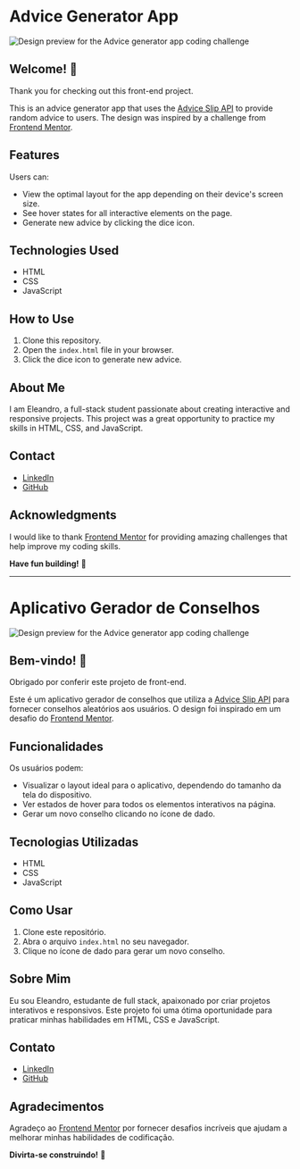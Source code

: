 # Advice Generator App

![Design preview for the Advice generator app coding challenge](./design/desktop-preview.jpg)

## Welcome! 👋

Thank you for checking out this front-end project.

This is an advice generator app that uses the [Advice Slip API](https://api.adviceslip.com/advice) to provide random advice to users. The design was inspired by a challenge from [Frontend Mentor](https://www.frontendmentor.io).

## Features

Users can:

- View the optimal layout for the app depending on their device's screen size.
- See hover states for all interactive elements on the page.
- Generate new advice by clicking the dice icon.

## Technologies Used

- HTML
- CSS
- JavaScript

## How to Use

1. Clone this repository.
2. Open the `index.html` file in your browser.
3. Click the dice icon to generate new advice.

## About Me

I am Eleandro, a full-stack student passionate about creating interactive and responsive projects. This project was a great opportunity to practice my skills in HTML, CSS, and JavaScript.

## Contact

- [LinkedIn](https://www.linkedin.com/in/eleandro-mangrich)
- [GitHub](https://github.com/Eleandro1302)

## Acknowledgments

I would like to thank [Frontend Mentor](https://www.frontendmentor.io) for providing amazing challenges that help improve my coding skills.

**Have fun building!** 🚀

---

# Aplicativo Gerador de Conselhos

![Design preview for the Advice generator app coding challenge](./design/desktop-preview.jpg)

## Bem-vindo! 👋

Obrigado por conferir este projeto de front-end.

Este é um aplicativo gerador de conselhos que utiliza a [Advice Slip API](https://api.adviceslip.com/advice) para fornecer conselhos aleatórios aos usuários. O design foi inspirado em um desafio do [Frontend Mentor](https://www.frontendmentor.io).

## Funcionalidades

Os usuários podem:

- Visualizar o layout ideal para o aplicativo, dependendo do tamanho da tela do dispositivo.
- Ver estados de hover para todos os elementos interativos na página.
- Gerar um novo conselho clicando no ícone de dado.

## Tecnologias Utilizadas

- HTML
- CSS
- JavaScript

## Como Usar

1. Clone este repositório.
2. Abra o arquivo `index.html` no seu navegador.
3. Clique no ícone de dado para gerar um novo conselho.

## Sobre Mim

Eu sou Eleandro, estudante de full stack, apaixonado por criar projetos interativos e responsivos. Este projeto foi uma ótima oportunidade para praticar minhas habilidades em HTML, CSS e JavaScript.

## Contato

- [LinkedIn](https://www.linkedin.com/in/eleandro-mangrich)
- [GitHub](https://github.com/Eleandro1302)

## Agradecimentos

Agradeço ao [Frontend Mentor](https://www.frontendmentor.io) por fornecer desafios incríveis que ajudam a melhorar minhas habilidades de codificação.

**Divirta-se construindo!** 🚀